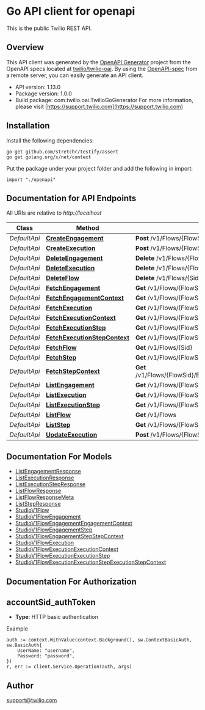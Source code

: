 # Go API client for openapi

This is the public Twilio REST API.

## Overview
This API client was generated by the [OpenAPI Generator](https://openapi-generator.tech) project from the OpenAPI specs located at [twilio/twilio-oai](https://github.com/twilio/twilio-oai/tree/main/spec).  By using the [OpenAPI-spec](https://www.openapis.org/) from a remote server, you can easily generate an API client.

- API version: 1.13.0
- Package version: 1.0.0
- Build package: com.twilio.oai.TwilioGoGenerator
For more information, please visit [https://support.twilio.com](https://support.twilio.com)

## Installation

Install the following dependencies:

```shell
go get github.com/stretchr/testify/assert
go get golang.org/x/net/context
```

Put the package under your project folder and add the following in import:

```golang
import "./openapi"
```

## Documentation for API Endpoints

All URIs are relative to *http://localhost*

Class | Method | HTTP request | Description
------------ | ------------- | ------------- | -------------
*DefaultApi* | [**CreateEngagement**](docs/DefaultApi.md#createengagement) | **Post** /v1/Flows/{FlowSid}/Engagements | 
*DefaultApi* | [**CreateExecution**](docs/DefaultApi.md#createexecution) | **Post** /v1/Flows/{FlowSid}/Executions | 
*DefaultApi* | [**DeleteEngagement**](docs/DefaultApi.md#deleteengagement) | **Delete** /v1/Flows/{FlowSid}/Engagements/{Sid} | 
*DefaultApi* | [**DeleteExecution**](docs/DefaultApi.md#deleteexecution) | **Delete** /v1/Flows/{FlowSid}/Executions/{Sid} | 
*DefaultApi* | [**DeleteFlow**](docs/DefaultApi.md#deleteflow) | **Delete** /v1/Flows/{Sid} | 
*DefaultApi* | [**FetchEngagement**](docs/DefaultApi.md#fetchengagement) | **Get** /v1/Flows/{FlowSid}/Engagements/{Sid} | 
*DefaultApi* | [**FetchEngagementContext**](docs/DefaultApi.md#fetchengagementcontext) | **Get** /v1/Flows/{FlowSid}/Engagements/{EngagementSid}/Context | 
*DefaultApi* | [**FetchExecution**](docs/DefaultApi.md#fetchexecution) | **Get** /v1/Flows/{FlowSid}/Executions/{Sid} | 
*DefaultApi* | [**FetchExecutionContext**](docs/DefaultApi.md#fetchexecutioncontext) | **Get** /v1/Flows/{FlowSid}/Executions/{ExecutionSid}/Context | 
*DefaultApi* | [**FetchExecutionStep**](docs/DefaultApi.md#fetchexecutionstep) | **Get** /v1/Flows/{FlowSid}/Executions/{ExecutionSid}/Steps/{Sid} | 
*DefaultApi* | [**FetchExecutionStepContext**](docs/DefaultApi.md#fetchexecutionstepcontext) | **Get** /v1/Flows/{FlowSid}/Executions/{ExecutionSid}/Steps/{StepSid}/Context | 
*DefaultApi* | [**FetchFlow**](docs/DefaultApi.md#fetchflow) | **Get** /v1/Flows/{Sid} | 
*DefaultApi* | [**FetchStep**](docs/DefaultApi.md#fetchstep) | **Get** /v1/Flows/{FlowSid}/Engagements/{EngagementSid}/Steps/{Sid} | 
*DefaultApi* | [**FetchStepContext**](docs/DefaultApi.md#fetchstepcontext) | **Get** /v1/Flows/{FlowSid}/Engagements/{EngagementSid}/Steps/{StepSid}/Context | 
*DefaultApi* | [**ListEngagement**](docs/DefaultApi.md#listengagement) | **Get** /v1/Flows/{FlowSid}/Engagements | 
*DefaultApi* | [**ListExecution**](docs/DefaultApi.md#listexecution) | **Get** /v1/Flows/{FlowSid}/Executions | 
*DefaultApi* | [**ListExecutionStep**](docs/DefaultApi.md#listexecutionstep) | **Get** /v1/Flows/{FlowSid}/Executions/{ExecutionSid}/Steps | 
*DefaultApi* | [**ListFlow**](docs/DefaultApi.md#listflow) | **Get** /v1/Flows | 
*DefaultApi* | [**ListStep**](docs/DefaultApi.md#liststep) | **Get** /v1/Flows/{FlowSid}/Engagements/{EngagementSid}/Steps | 
*DefaultApi* | [**UpdateExecution**](docs/DefaultApi.md#updateexecution) | **Post** /v1/Flows/{FlowSid}/Executions/{Sid} | 


## Documentation For Models

 - [ListEngagementResponse](docs/ListEngagementResponse.md)
 - [ListExecutionResponse](docs/ListExecutionResponse.md)
 - [ListExecutionStepResponse](docs/ListExecutionStepResponse.md)
 - [ListFlowResponse](docs/ListFlowResponse.md)
 - [ListFlowResponseMeta](docs/ListFlowResponseMeta.md)
 - [ListStepResponse](docs/ListStepResponse.md)
 - [StudioV1Flow](docs/StudioV1Flow.md)
 - [StudioV1FlowEngagement](docs/StudioV1FlowEngagement.md)
 - [StudioV1FlowEngagementEngagementContext](docs/StudioV1FlowEngagementEngagementContext.md)
 - [StudioV1FlowEngagementStep](docs/StudioV1FlowEngagementStep.md)
 - [StudioV1FlowEngagementStepStepContext](docs/StudioV1FlowEngagementStepStepContext.md)
 - [StudioV1FlowExecution](docs/StudioV1FlowExecution.md)
 - [StudioV1FlowExecutionExecutionContext](docs/StudioV1FlowExecutionExecutionContext.md)
 - [StudioV1FlowExecutionExecutionStep](docs/StudioV1FlowExecutionExecutionStep.md)
 - [StudioV1FlowExecutionExecutionStepExecutionStepContext](docs/StudioV1FlowExecutionExecutionStepExecutionStepContext.md)


## Documentation For Authorization



## accountSid_authToken

- **Type**: HTTP basic authentication

Example

```golang
auth := context.WithValue(context.Background(), sw.ContextBasicAuth, sw.BasicAuth{
    UserName: "username",
    Password: "password",
})
r, err := client.Service.Operation(auth, args)
```


## Author

support@twilio.com

